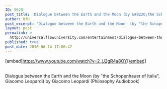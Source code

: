 ```yaml
---
ID: 5628
post_title: 'Dialogue between the Earth and the Moon (by &#8220;the Schopenhauer of Italia&#8221;, Giacomo Leopardi)'
author: UfU
post_excerpt: 'Dialogue between the Earth and the Moon  (by "the Schopenhauer of Italia", Giacomo Leopardi) by Giacomo Leopardi (Philosophy Audiobook)'
layout: post
permalink: >
  http://universalflowuniversity.com/entertainment/dialogue-between-the-earth-and-the-moon-by-the-schopenhauer-of-italia-giacomo-leopardi/
published: true
post_date: 2016-06-14 17:06:42
---
```

[embed]https://www.youtube.com/watch?v=2_U2gR4a8OY[/embed]</br></br>
<p>Dialogue between the Earth and the Moon  (by "the Schopenhauer of Italia", Giacomo Leopardi) by Giacomo Leopardi (Philosophy Audiobook)</p>
